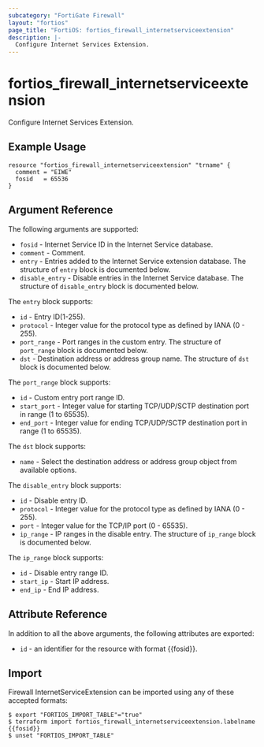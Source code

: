 ```yaml
---
subcategory: "FortiGate Firewall"
layout: "fortios"
page_title: "FortiOS: fortios_firewall_internetserviceextension"
description: |-
  Configure Internet Services Extension.
---
```


# fortios_firewall_internetserviceextension
Configure Internet Services Extension.

## Example Usage

```hcl
resource "fortios_firewall_internetserviceextension" "trname" {
  comment = "EIWE"
  fosid   = 65536
}
```

## Argument Reference

The following arguments are supported:

* `fosid` - Internet Service ID in the Internet Service database.
* `comment` - Comment.
* `entry` - Entries added to the Internet Service extension database. The structure of `entry` block is documented below.
* `disable_entry` - Disable entries in the Internet Service database. The structure of `disable_entry` block is documented below.

The `entry` block supports:

* `id` - Entry ID(1-255).
* `protocol` - Integer value for the protocol type as defined by IANA (0 - 255).
* `port_range` - Port ranges in the custom entry. The structure of `port_range` block is documented below.
* `dst` - Destination address or address group name. The structure of `dst` block is documented below.

The `port_range` block supports:

* `id` - Custom entry port range ID.
* `start_port` - Integer value for starting TCP/UDP/SCTP destination port in range (1 to 65535).
* `end_port` - Integer value for ending TCP/UDP/SCTP destination port in range (1 to 65535).

The `dst` block supports:

* `name` - Select the destination address or address group object from available options.

The `disable_entry` block supports:

* `id` - Disable entry ID.
* `protocol` - Integer value for the protocol type as defined by IANA (0 - 255).
* `port` - Integer value for the TCP/IP port (0 - 65535).
* `ip_range` - IP ranges in the disable entry. The structure of `ip_range` block is documented below.

The `ip_range` block supports:

* `id` - Disable entry range ID.
* `start_ip` - Start IP address.
* `end_ip` - End IP address.


## Attribute Reference

In addition to all the above arguments, the following attributes are exported:
* `id` - an identifier for the resource with format {{fosid}}.

## Import

Firewall InternetServiceExtension can be imported using any of these accepted formats:
```
$ export "FORTIOS_IMPORT_TABLE"="true"
$ terraform import fortios_firewall_internetserviceextension.labelname {{fosid}}
$ unset "FORTIOS_IMPORT_TABLE"
```
